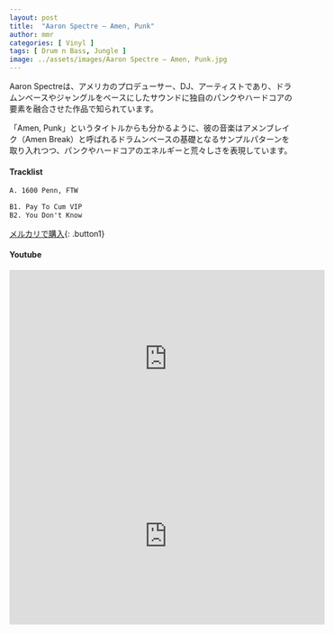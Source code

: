 ```yaml
---
layout: post
title:  "Aaron Spectre – Amen, Punk"
author: mmr
categories: [ Vinyl ]
tags: [ Drum n Bass, Jungle ]
image: ../assets/images/Aaron Spectre – Amen, Punk.jpg
---
```


Aaron Spectreは、アメリカのプロデューサー、DJ、アーティストであり、ドラムンベースやジャングルをベースにしたサウンドに独自のパンクやハードコアの要素を融合させた作品で知られています。

「Amen, Punk」というタイトルからも分かるように、彼の音楽はアメンブレイク（Amen Break）と呼ばれるドラムンベースの基礎となるサンプルパターンを取り入れつつ、パンクやハードコアのエネルギーと荒々しさを表現しています。

#### Tracklist
```md
A. 1600 Penn, FTW

B1. Pay To Cum VIP
B2. You Don't Know
```

[メルカリで購入](https://jp.mercari.com/item/m37597646129?afid=6142608987){: .button1}

#### Youtube
<iframe width="560" height="315" src="https://www.youtube.com/embed/W0BRmZ-Bom8?si=fxjs9-XPDNQ4UwBT" title="YouTube video player" frameborder="0" allow="accelerometer; autoplay; clipboard-write; encrypted-media; gyroscope; picture-in-picture; web-share" referrerpolicy="strict-origin-when-cross-origin" allowfullscreen></iframe>

<iframe width="560" height="315" src="https://www.youtube.com/embed/gxS--2VawJ8?si=Ulgn9hh04ay2rmj_" title="YouTube video player" frameborder="0" allow="accelerometer; autoplay; clipboard-write; encrypted-media; gyroscope; picture-in-picture; web-share" referrerpolicy="strict-origin-when-cross-origin" allowfullscreen></iframe>